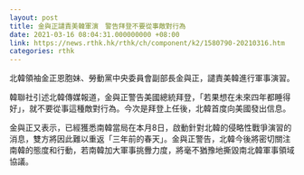 ```yaml
---
layout: post
title: 金與正譴責美韓軍演　警告拜登不要從事敵對行為
date: 2021-03-16 08:04:31.000000000 +08:00
link: https://news.rthk.hk/rthk/ch/component/k2/1580790-20210316.htm
categories: rthk
---
```


北韓領袖金正恩胞妹、勞動黨中央委員會副部長金與正，譴責美韓進行軍事演習。

韓聯社引述北韓傳媒報道，金與正警告美國總統拜登，「若果想在未來四年都睡得好」，就不要從事這種敵對行為。今次是拜登上任後，北韓首度向美國發出信息。

金與正又表示，已經獲悉南韓當局在本月8日，啟動針對北韓的侵略性戰爭演習的消息，雙方將因此難以重返「三年前的春天」。金與正警告，北韓今後將密切關注南韓的態度和行動，若南韓加大軍事挑釁力度，將毫不猶豫地撕毀南北韓軍事領域協議。
